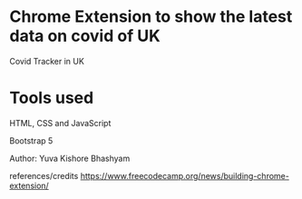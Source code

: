 # Chrome Extension to show the latest data on covid of UK
  Covid Tracker in UK


# Tools used
  HTML, CSS and JavaScript
  
  Bootstrap 5


Author: Yuva Kishore Bhashyam


references/credits https://www.freecodecamp.org/news/building-chrome-extension/

